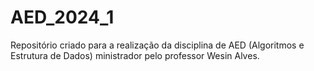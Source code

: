 # AED_2024_1

Repositório criado para a realização da disciplina de AED (Algoritmos e Estrutura de Dados) ministrador pelo professor Wesin Alves.
